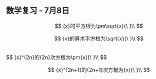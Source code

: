 ## 数学复习 - 7月8日

$$
{x}的平方根为\pm\sqrt{x}{\ }\\
$$

$$
{x}的算术平方根为\sqrt{x}{\ }\\
$$

<br/>
$$
{x}^{2n}的{2n}次方根为\pm{x}{\ }\\
$$

$$
{x}^{2n+1}的{2n+1}次方根为{x}{\ }\\
$$


